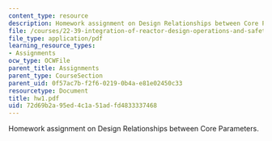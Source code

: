 ```yaml
---
content_type: resource
description: Homework assignment on Design Relationships between Core Parameters.
file: /courses/22-39-integration-of-reactor-design-operations-and-safety-fall-2006/72d69b2a95ed4c1a51adfd4833337468_hw1.pdf
file_type: application/pdf
learning_resource_types:
- Assignments
ocw_type: OCWFile
parent_title: Assignments
parent_type: CourseSection
parent_uid: 0f57ac7b-f2f6-0219-0b4a-e81e02450c33
resourcetype: Document
title: hw1.pdf
uid: 72d69b2a-95ed-4c1a-51ad-fd4833337468
---
```

Homework assignment on Design Relationships between Core Parameters.

